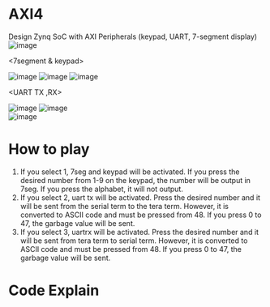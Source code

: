 # AXI4
Design Zynq SoC with AXI Peripherals (keypad, UART, 7-segment display)
![image](https://github.com/LionelSeonuk/AXI4/assets/167200555/5e10a5ee-7d96-40b4-9fd6-cf567ebe1273)

<7segment & keypad>

![image](https://github.com/LionelSeonuk/AXI4/assets/167200555/1fdd015f-7fb9-4893-9cbe-9cd3bfcefab0)
![image](https://github.com/LionelSeonuk/AXI4/assets/167200555/9b6ccee2-ceb1-40b2-98d0-24b3c8c29879)
![image](https://github.com/LionelSeonuk/AXI4/assets/167200555/dfd32077-b8fa-4be6-8760-f8a6fde32223)

<UART TX ,RX>
  
![image](https://github.com/LionelSeonuk/AXI4/assets/167200555/503a1e8e-d765-4027-a54f-870a886ddd84)
![image](https://github.com/LionelSeonuk/AXI4/assets/167200555/209d2e3f-4073-4d28-b363-5fb276027508)  
![image](https://github.com/LionelSeonuk/AXI4/assets/167200555/a22b4eb9-6dcd-496f-b70f-414eaa29d589)

# How to play
1. If you select 1, 7seg and keypad will be activated. If you press the desired number from 1-9 on the keypad, the number will be output in 7seg. If you press the alphabet, it will not output.
2. If you select 2, uart tx will be activated. Press the desired number and it will be sent from the serial term to the tera term. However, it is converted to ASCII code and must be pressed from 48. If you press 0 to 47, the garbage value will be sent.
3. If you select 3, uartrx will be activated. Press the desired number and it will be sent from tera term to serial term. However, it is converted to ASCII code and must be pressed from 48. If you press 0 to 47, the garbage value will be sent.

# Code Explain
```
